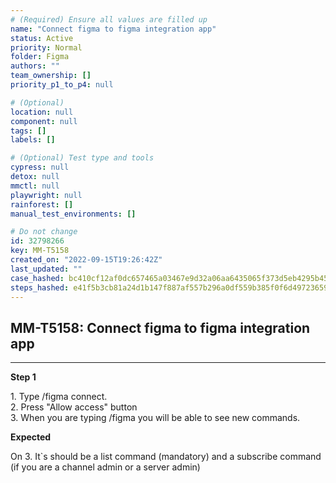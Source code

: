 ```yaml
---
# (Required) Ensure all values are filled up
name: "Connect figma to figma integration app"
status: Active
priority: Normal
folder: Figma
authors: ""
team_ownership: []
priority_p1_to_p4: null

# (Optional)
location: null
component: null
tags: []
labels: []

# (Optional) Test type and tools
cypress: null
detox: null
mmctl: null
playwright: null
rainforest: []
manual_test_environments: []

# Do not change
id: 32798266
key: MM-T5158
created_on: "2022-09-15T19:26:42Z"
last_updated: ""
case_hashed: bc410cf12af0dc657465a03467e9d32a06aa6435065f373d5eb4295b457b43ab9571bfa3183ff4e2d07fe1ead14a3a0a
steps_hashed: e41f5b3cb81a24d1b147f887af557b296a0df559b385f0f6d497236596a70d661cb96c68c020527224af382eeb9a6a8c
---
```


<!-- (Auto-generated) Based on frontmatter's "key" and "name" -->

## MM-T5158: Connect figma to figma integration app

---

**Step 1**

1\. Type /figma connect.\
2\. Press "Allow access" button\
3\. When you are typing /figma you will be able to see new commands.

**Expected**

On 3. It\`s should be a list command (mandatory) and a subscribe command (if you are a channel admin or a server admin)
